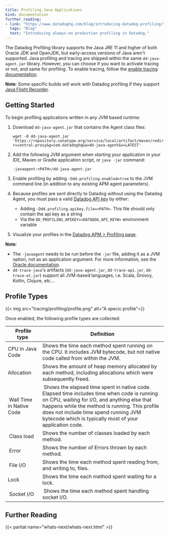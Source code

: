 ```yaml
---
title: Profiling Java Applications
kind: documentation
further_reading:
- link: "https://www.datadoghq.com/blog/introducing-datadog-profiling/"
  tags: "Blog"
  text: "Introducing always-on production profiling in Datadog."
---
```


The Datadog Profiling library supports the Java JRE 11 and higher of both Oracle JDK and OpenJDK, but early-access versions of Java aren't supported.
Java profiling and tracing are shipped within the same `dd-java-agent.jar` library. However, you can choose if you want to activate tracing or not, and same for profiling. To enable tracing, follow the [enable tracing documentation][1].

**Note**: Some specific builds will work with Datadog profiling if they support [Java Flight Recorder][2].

## Getting Started

To begin profiling applications written in any JVM based runtime:

1. Download `dd-java-agent.jar` that contains the Agent class files:

    ```shell
    wget -O dd-java-agent.jar 'https://repository.sonatype.org/service/local/artifact/maven/redirect?r=central-proxy&g=com.datadoghq&a=dd-java-agent&v=LATEST'
    ```

2. Add the following JVM argument when starting your application in your IDE, Maven or Gradle application script, or `java -jar` command:

    ```shell
    -javaagent:<PATH>/dd-java-agent.jar
    ```

3. Enable profiling by adding `-Ddd.profiling.enabled=true` to the JVM command line (in addition to any existing APM agent parameters).

4. Because profiles are sent directly to Datadog without using the Datadog Agent, you must pass a valid [Datadog API key][3] by either:

    - Adding `-Ddd.profiling.apikey.file=<PATH>`. This file should only contain the api key as a string
    - Via the `DD_PROFILING_APIKEY=<DATADOG_API_KEYW>` environment variable

5. Visualize your profiles in the [Datadog APM > Profiling page][4].

**Note**:

- The `-javaagent` needs to be run before the `-jar` file, adding it as a JVM option, not as an application argument. For more information, see the [Oracle documentation][5].
- `dd-trace-java`'s artifacts (`dd-java-agent.jar`, `dd-trace-api.jar`, `dd-trace-ot.jar`) support all JVM-based languages, i.e. Scala, Groovy, Kotlin, Clojure, etc...

## Profile Types

{{< img src="tracing/profiling/profile.png" alt="A specic profile">}}

Once enabled, the following profile types are collected:

|  Profile type             |  Definition                                                                                                                                                                                                                                                                                         |
| ------------------------- | --------------------------------------------------------------------------------------------------------------------------------------------------------------------------------------------------------------------------------------------------------------------------------------------------- |
| CPU in Java Code          | Shows the time each method spent running on the CPU. It includes JVM bytecode, but not native code called from within the JVM.                                                                                                                                                                      |
| Allocation                | Shows the amount of heap memory allocated by each method, including allocations which were subsequently freed.                                                                                                                                                                                      |
|  Wall Time in Native Code |  Shows the elapsed time spent in native code. Elapsed time includes time when code is running on CPU, waiting for I/O, and anything else that happens while the method is running. This profile does not include time spend running JVM bytecode which is typically most of your application code.  |
|  Class load               | Shows the number of classes loaded by each method.                                                                                                                                                                                                                                                  |
|  Error                    | Shows the number of Errors thrown by each method.                                                                                                                                                                                                                                                   |
|  File I/O                 | Shows the time each method spent reading from, and writing to, files.                                                                                                                                                                                                                               |   |
| Lock                      | Shows the time each method spent waiting for a lock.                                                                                                                                                                                                                                                |
|  Socket I/O               |  Shows the time each method spent handling socket I/O.                                                                                                                                                                                                                                              |

## Further Reading

{{< partial name="whats-next/whats-next.html" >}}

[1]: /tracing/setup/java/
[2]: https://docs.oracle.com/javacomponents/jmc-5-4/jfr-runtime-guide/about.htm
[3]: /account_management/api-app-keys/#api-keys
[4]: https://app.datadoghq.com/profiling
[5]: https://docs.oracle.com/javase/7/docs/technotes/tools/solaris/java.html
